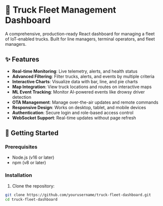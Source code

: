 # 🚛 Truck Fleet Management Dashboard

A comprehensive, production-ready React dashboard for managing a fleet of IoT-enabled trucks. Built for line managers, terminal operators, and fleet managers.

## ✨ Features

- **Real-time Monitoring**: Live telemetry, alerts, and health status
- **Advanced Filtering**: Filter trucks, alerts, and events by multiple criteria
- **Interactive Charts**: Visualize data with bar, line, and pie charts
- **Map Integration**: View truck locations and routes on interactive maps
- **ML Event Tracking**: Monitor AI-powered events like drowsy driver detection
- **OTA Management**: Manage over-the-air updates and remote commands
- **Responsive Design**: Works on desktop, tablet, and mobile devices
- **Authentication**: Secure login and role-based access control
- **WebSocket Support**: Real-time updates without page refresh

## 🚀 Getting Started

### Prerequisites

- Node.js (v16 or later)
- npm (v8 or later)

### Installation

1. Clone the repository:
```bash
git clone https://github.com/yourusername/truck-fleet-dashboard.git
cd truck-fleet-dashboard